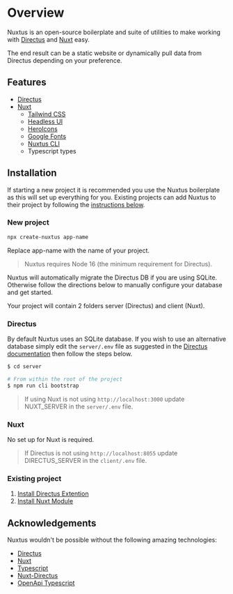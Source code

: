 # Overview

Nuxtus is an open-source boilerplate and suite of utilities to make working with [Directus](https://directus.io) and [Nuxt](https://nuxtjs.org) easy.

The end result can be a static website or dynamically pull data from Directus depending on your preference.

## Features

- [Directus](https://directus.io)
- [Nuxt](https://nuxtjs.org)
  - [Tailwind CSS](https://tailwindcss.nuxtjs.org/)
  - [Headless UI](https://headlessui.dev/)
  - [HeroIcons](https://heroicons.com/)
  - [Google Fonts](https://github.com/nuxt-community/google-fonts-module)
  - [Nuxtus CLI](https://github.com/nuxtus/cli)
  - Typescript types

## Installation

If starting a new project it is recommended you use the Nuxtus boilerplate as this will set up everything for you. Existing projects can add Nuxtus to their project by following the [instructions below](#existing-project).

### New project

```bash
npx create-nuxtus app-name
```
Replace app-name with the name of your project.

> Nuxtus requires Node 16 (the minimum requirement for Directus).

Nuxtus will automatically migrate the Directus DB if you are using SQLite. Otherwise follow the directions below to manually configure your database and get started.

Your project will contain 2 folders server (Directus) and client (Nuxt).

### Directus

By default Nuxtus uses an SQLite database. If you wish to use an alternative database simply edit the `server/.env` file as suggested in the [Directus documentation](https://docs.directus.io/configuration/config-options/#database) then follow the steps below.

```bash
$ cd server

# From within the root of the project
$ npm run cli bootstrap
```

> If using Nuxt is not using `http://localhost:3000` update NUXT_SERVER in the `server/.env` file.

### Nuxt

No set up for Nuxt is required.

> If Directus is not using `http://localhost:8055` update DIRECTUS_SERVER in the `client/.env` file.


### Existing project

1. [Install Directus Extention](directus-extension.md)
2. [Install Nuxt Module](nuxt-module.md)

## Acknowledgements

Nuxtus wouldn't be possible without the following amazing technologies:

* [Directus](https://directus.io)
* [Nuxt](https://nuxt.js.org)
* [Typescript](https://tailwindcss.com)
* [Nuxt-Directus](https://nuxt-directus.netlify.app/)
* [OpenApi Typescript](https://www.npmjs.com/package/openapi-typescript)
